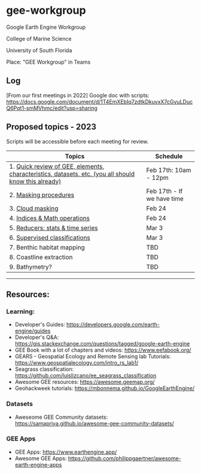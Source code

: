 # gee-workgroup
Google Earth Engine Workgroup

College of Marine Science

University of South Florida

Place: "GEE Workgroup" in Teams

## Log
[From our first meetings in 2022] Google doc with scripts: https://docs.google.com/document/d/1T4EmXEbIq7zdtkDkuvxX7cGyuLDucQ6Pqt1-smMVhmc/edit?usp=sharing

## Proposed topics - 2023
Scripts will be accessible before each meeting for review.

| Topics                                                                        | Schedule |
| ----------------------------------------------------------------------------- | -------- |
| 1.	[Quick review of GEE, elements, characteristics, datasets, etc. (you all should know this already)](https://code.earthengine.google.com/d37c5386f755171a9721080bc375e264)  |  Feb 17th: 10am - 12pm |
| 2.	[Masking procedures](https://code.earthengine.google.com/20e2f4f7b8c1355876ffa5b4c17254cb)                                                       |  Feb 17th - If we have time |
| 3.	[Cloud masking](https://code.earthengine.google.com/aecd5b29ec8df00d0c80df3259189685)                                                            |  Feb 24 |
| 4.	[Indices & Math operations](https://code.earthengine.google.com/61940d20a0ce51315d0069987f16eabc)                                                |  Feb 24 |
| 5.	[Reducers: stats & time series](https://code.earthengine.google.com/a2cc961ce6c78e4810c808f327da75ef)                                            |  Mar 3 |
| 6.	[Supervised classifications](https://code.earthengine.google.com/3bfb6058b8fa7764679a3ed1a437ece9)                                               |  Mar 3 |
| 7.	Benthic habitat mapping                                                  |  TBD |
| 8.  Coastline extraction                                                     |  TBD |
| 9.  Bathymetry?                                                              |  TBD |

-------------

## Resources:
### Learning:
* Developer's Guides: https://developers.google.com/earth-engine/guides
* Developer's Q&A: https://gis.stackexchange.com/questions/tagged/google-earth-engine
* GEE Book with a lot of chapters and videos: https://www.eefabook.org/
* GEARS - Geospatial Ecology and Remote Sensing lab Tutorials: https://www.geospatialecology.com/intro_rs_lab1/
* Seagrass classification: https://github.com/luislizcano/ee_seagrass_classification
* Awesome GEE resources: https://awesome.geemap.org/
* Geohackweek tutorials: https://mbonnema.github.io/GoogleEarthEngine/
### Datasets
* Aweseome GEE Community datasets: https://samapriya.github.io/awesome-gee-community-datasets/
### GEE Apps
* GEE Apps: https://www.earthengine.app/
* Awesome GEE Apps: https://github.com/philippgaertner/awesome-earth-engine-apps

